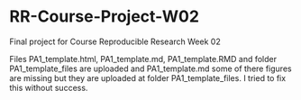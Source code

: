 # RR-Course-Project-W02
Final project for Course Reproducible Research Week 02

Files PA1_template.html, PA1_template.md, PA1_template.RMD and folder PA1_template_files are uploaded and PA1_template.md some of there figures are missing but they are uploaded at folder PA1_template_files. I tried to fix this without success.


